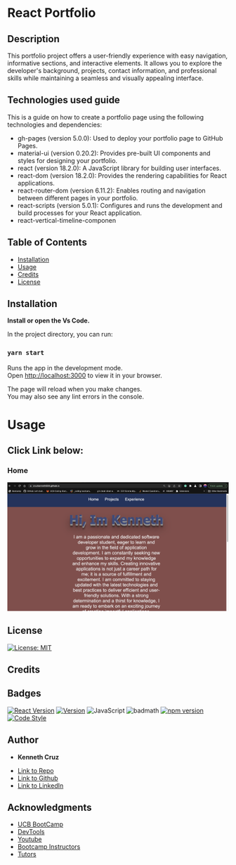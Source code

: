 # React Portfolio

## Description 

This portfolio project offers a user-friendly experience with easy navigation, informative sections, and interactive elements. It allows you to explore the developer's background, projects, contact information, and professional skills while maintaining a seamless and visually appealing interface.

## Technologies used guide

This is a guide on how to create a portfolio page using the following technologies and dependencies:

- gh-pages (version 5.0.0): Used to deploy your portfolio page to GitHub Pages.
- material-ui (version 0.20.2): Provides pre-built UI components and styles for designing your portfolio.
- react (version 18.2.0): A JavaScript library for building user interfaces.
- react-dom (version 18.2.0): Provides the rendering capabilities for React applications.
- react-router-dom (version 6.11.2): Enables routing and navigation between different pages in your portfolio.
- react-scripts (version 5.0.1): Configures and runs the development and build processes for your React application.
- react-vertical-timeline-componen


## Table of Contents 



* [Installation](#installation)
* [Usage](#usage)
* [Credits](#credits)
* [License](#license)


## Installation

**Install or open the Vs Code.**

In the project directory, you can run:

### `yarn start`

Runs the app in the development mode.\
Open [http://localhost:3000](http://localhost:3000) to view it in your browser.

The page will reload when you make changes.\
You may also see any lint errors in the console.

# Usage 

## Click Link below:

### Home

 [![Home](./assets/Screenshot%202023-05-30%20at%2012.05.12%20AM.png)](https://cruzkenneth504.github.io/)


## License
[![License: MIT](https://img.shields.io/badge/License-MIT-yellow.svg)](https://opensource.org/licenses/MIT)



## Credits



## Badges
[![React Version](https://img.shields.io/badge/React-v16.13.1-blue.svg)](https://reactjs.org/)
[![Version](https://img.shields.io/badge/materialUi-^0.20.2-blue.svg)](https://semver.org)
![JavaScript](https://img.shields.io/badge/JavaScript-ES6-yellow)
![badmath](https://img.shields.io/github/languages/top/nielsenjared/badmath)
[![npm version](https://img.shields.io/npm/v/console.table.svg)](https://www.npmjs.com/package/console.table)
[![Code Style](https://img.shields.io/badge/code%20style-standard-brightgreen.svg)](https://standardjs.com)



## **Author**

* **Kenneth Cruz** 
- [Link to Repo](hhttps://github.com/Cruzkenneth504/react-portfolio)
- [Link to Github](https://github.com/cruzkenneth504)
- [Link to LinkedIn](linkedin.com/in/cruzkenneth504)

## **Acknowledgments**

* [UCB BootCamp](https://bootcamp.berkeley.edu/)
* [DevTools](https://dev.to/)
* [Youtube](https://www.youtube.com/)
* [Bootcamp Instructors](https://bootcamp.berkeley.edu/)
* [Tutors]( https://tinyurl.com/BootCampTutorTeam)
 
